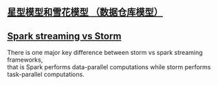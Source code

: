 ## [星型模型和雪花模型 （数据仓库模型）](http://blog.csdn.net/sunny62520/article/details/8621006)  
## [Spark streaming vs Storm](https://techvidvan.com/tutorials/apache-storm-vs-spark-streaming/)  
There is one major key difference between storm vs spark streaming frameworks,   
that is Spark performs data-parallel computations while storm performs task-parallel computations.  
